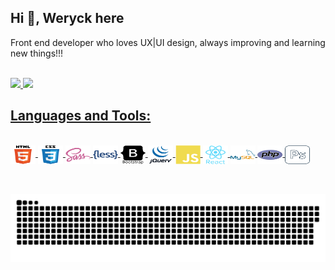 <h2>Hi 👋, Weryck here</h2>
<p>Front end developer who loves UX|UI design, always improving and learning new things!!!</p>

<br>


<div>
  <a href="https://github.com/WeryckOliveira">
  <img height="180em" src="https://github-readme-stats.vercel.app/api?username=WeryckOliveira&show_icons=true&theme=tokyonight&include_all_commits=true&count_private=true"/>
  <img height="180em" src="https://github-readme-stats.vercel.app/api/top-langs/?username=WeryckOliveira&layout=compact&langs_count=7&theme=tokyonight"/>
</div>

<h2 align="left">Languages and Tools:</h2>
<link rel="stylesheet" href="https://cdn.jsdelivr.net/gh/devicons/devicon@v2.12.0/devicon.min.css">
    <div style="display: inline_block"><br>
        <img align="center" alt="Html5" height="30" width="40" src="https://github.com/devicons/devicon/blob/master/icons/html5/html5-original-wordmark.svg">
        <img align="center" alt="CSS3" height="30" width="40" src="https://github.com/devicons/devicon/blob/master/icons/css3/css3-original-wordmark.svg">
        <img align="center" alt="Sass" height="30" width="40" src="https://github.com/devicons/devicon/blob/master/icons/sass/sass-original.svg">
        <img align="center" alt="Less" height="30" width="40" src="https://github.com/devicons/devicon/blob/master/icons/less/less-plain-wordmark.svg">
        <img align="center" alt="Bootstrap" height="30" width="40" src="https://github.com/devicons/devicon/blob/master/icons/bootstrap/bootstrap-plain-wordmark.svg">
        <img align="center" alt="Jquery" height="30" width="40" src="https://github.com/devicons/devicon/blob/master/icons/jquery/jquery-original-wordmark.svg">
        <img align="center" alt="JavaScript" height="30" width="40" src="https://raw.githubusercontent.com/devicons/devicon/master/icons/javascript/javascript-plain.svg">
        <img align="center" alt="React" height="30" width="40" src="https://github.com/devicons/devicon/blob/master/icons/react/react-original-wordmark.svg">
        <img align="center" alt="MySQL" height="30" width="40" src="https://github.com/devicons/devicon/blob/master/icons/mysql/mysql-original-wordmark.svg">
        <img align="center" alt="PHP" height="30" width="40" src="https://github.com/devicons/devicon/blob/master/icons/php/php-original.svg">
        <img align="center" alt="Photoshop" height="30" width="40" src="https://github.com/devicons/devicon/blob/master/icons/photoshop/photoshop-line.svg">
    </div>

<br>
<br>
  
  ![Snake animation](https://github.com/WeryckOliveira/WeryckOliveira/blob/output/github-snake-dark.svg)
